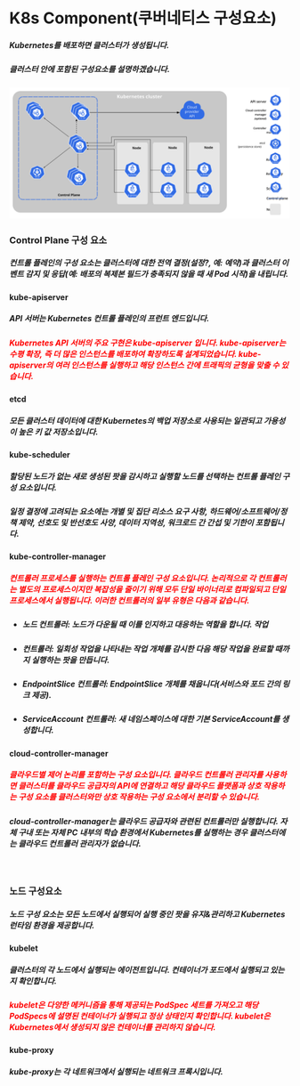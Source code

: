 # K8s Component(쿠버네티스 구성요소)
##### Kubernetes를 배포하면 클러스터가 생성됩니다.
##### 클러스터 안에 포함된 구성요소를 설명하겠습니다.
<img src="./img/components-of-kubernetes.svg">

### Control Plane 구성 요소
##### 컨트롤 플레인의 구성 요소는 클러스터에 대한 전역 결정(설정?, 예: 예약)과 클러스터 이벤트 감지 및 응답(예: 배포의 복제본 필드가 충족되지 않을 때 새 Pod 시작)을 내립니다.

#### kube-apiserver 
##### API 서버는 Kubernetes 컨트롤 플레인의 프런트 엔드입니다.

##### <span style="color:red">Kubernetes API 서버의 주요 구현은 kube-apiserver 입니다. kube-apiserver는 수평 확장, 즉 더 많은 인스턴스를 배포하여 확장하도록 설계되었습니다. kube-apiserver의 여러 인스턴스를 실행하고 해당 인스턴스 간에 트래픽의 균형을 맞출 수 있습니다.</span>

#### etcd
##### 모든 클러스터 데이터에 대한 Kubernetes의 백업 저장소로 사용되는 일관되고 가용성이 높은 키 값 저장소입니다.

#### kube-scheduler
##### 할당된 노드가 없는 새로 생성된 팟을 감시하고 실행할 노드를 선택하는 컨트롤 플레인 구성 요소입니다.

##### 일정 결정에 고려되는 요소에는 개별 및 집단 리소스 요구 사항, 하드웨어/소프트웨어/정책 제약, 선호도 및 반선호도 사양, 데이터 지역성, 워크로드 간 간섭 및 기한이 포함됩니다.

#### kube-controller-manager
##### <span style="color:red">컨트롤러 프로세스를 실행하는 컨트롤 플레인 구성 요소입니다. 논리적으로 각 컨트롤러는 별도의 프로세스이지만 복잡성을 줄이기 위해 모두 단일 바이너리로 컴파일되고 단일 프로세스에서 실행됩니다. 이러한 컨트롤러의 일부 유형은 다음과 같습니다.</span>

- ##### 노드 컨트롤러: 노드가 다운될 때 이를 인지하고 대응하는 역할을 합니다. 작업 
- ##### 컨트롤러: 일회성 작업을 나타내는 작업 개체를 감시한 다음 해당 작업을 완료할 때까지 실행하는 팟을 만듭니다. 
- ##### EndpointSlice 컨트롤러: EndpointSlice 개체를 채웁니다(서비스와 포드 간의 링크 제공). 
- ##### ServiceAccount 컨트롤러: 새 네임스페이스에 대한 기본 ServiceAccount를 생성합니다.

#### cloud-controller-manager
##### <span style="color:red">클라우드별 제어 논리를 포함하는 구성 요소입니다. 클라우드 컨트롤러 관리자를 사용하면 클러스터를 클라우드 공급자의 API에 연결하고 해당 클라우드 플랫폼과 상호 작용하는 구성 요소를 클러스터와만 상호 작용하는 구성 요소에서 분리할 수 있습니다. </span>
##### cloud-controller-manager는 클라우드 공급자와 관련된 컨트롤러만 실행합니다. 자체 구내 또는 자체 PC 내부의 학습 환경에서 Kubernetes를 실행하는 경우 클러스터에는 클라우드 컨트롤러 관리자가 없습니다.

<br>

### 노드 구성요소
##### 노드 구성 요소는 모든 노드에서 실행되어 실행 중인 팟을 유지&관리하고 Kubernetes 런타임 환경을 제공합니다.

#### kubelet
##### 클러스터의 각 노드에서 실행되는 에이전트입니다. 컨테이너가 포드에서 실행되고 있는지 확인합니다.

##### <span style="color:red">kubelet은 다양한 메커니즘을 통해 제공되는 PodSpec 세트를 가져오고 해당 PodSpecs에 설명된 컨테이너가 실행되고 정상 상태인지 확인합니다. kubelet은 Kubernetes에서 생성되지 않은 컨테이너를 관리하지 않습니다.</span>

#### kube-proxy
##### kube-proxy는 각 네트워크에서 실행되는 네트워크 프록시입니다.